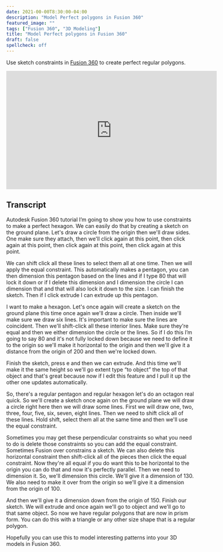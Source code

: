 ```yaml
---
date: 2021-00-00T8:30:00-04:00
description: "Model Perfect polygons in Fusion 360"
featured_image: ""
tags: ["Fusion 360", "3D Modeling"]
title: "Model Perfect polygons in Fusion 360"
draft: false
spellcheck: off
---
```


Use sketch constraints in [Fusion 360](fusion-360.md) to create perfect regular polygons.

<div class="iframe-16-9-container">
<iframe class="youTubeIframe" width="560" height="315" src="https://www.youtube.com/embed/Gpplnrtf3UE?rel=0" title="YouTube video player" frameborder="0" allow="accelerometer; autoplay; clipboard-write; encrypted-media; gyroscope; picture-in-picture; web-share" allowfullscreen></iframe>
</div>

## Transcript

Autodesk Fusion 360 tutorial I’m going to show you how to use constraints to make a perfect hexagon. We can easily do that by creating a sketch on the ground plane. Let's draw a circle from the origin then we'll draw sides. One make sure they attach, then we'll click again at this point, then click again at this point, then click again at this point, then click again at this point.

We can shift click all these lines to select them all at one time. Then we will apply the equal constraint. This automatically makes a pentagon, you can then dimension this pentagon based on the lines and if I type 80 that will lock it down or if I delete this dimension and I dimension the circle I can dimension that and that will also lock it down to the size. I can finish the sketch. Then if I click extrude I can extrude up this pentagon.

I want to make a hexagon. Let's once again will create a sketch on the ground plane this time once again we'll draw a circle. Then inside we'll make sure we draw six lines. It's important to make sure the lines are coincident. Then we'll shift-click all these interior lines. Make sure they're equal and then we either dimension the circle or the lines. So if I do this I’m going to say 80 and it's not fully locked down because we need to define it to the origin so we'll make it horizontal to the origin and then we'll give it a distance from the origin of 200 and then we're locked down.

Finish the sketch, press e and then we can extrude. And this time we'll make it the same height so we'll go extent type “to object” the top of that object and that's great because now if I edit this feature and I pull it up the other one updates automatically.

So, there's a regular pentagon and regular hexagon let's do an octagon real quick. So we'll create a sketch once again on the ground plane we will draw a circle right here then we will draw some lines. First we will draw one, two, three, four, five, six, seven, eight lines. Then we need to shift click all of these lines. Hold shift, select them all at the same time and then we'll use the equal constraint.

Sometimes you may get these perpendicular constraints so what you need to do is delete those constraints so you can add the equal constraint. Sometimes Fusion over constrains a sketch. We can also delete this horizontal constraint then shift-click all of the pieces then click the equal constraint. Now they're all equal if you do want this to be horizontal to the origin you can do that and now it's perfectly parallel. Then we need to dimension it. So, we'll dimension this circle. We'll give it a dimension of 130. We also need to make it over from the origin so we'll give it a dimension from the origin of 100.

And then we'll give it a dimension down from the origin of 150. Finish our sketch. We will extrude and once again we'll go to object and we'll go to that same object. So now we have regular polygons that are now in prism form. You can do this with a triangle or any other size shape that is a regular polygon.

Hopefully you can use this to model interesting patterns into your 3D models in Fusion 360.

